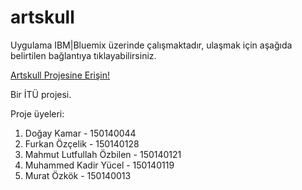 # artskullUygulama IBM|Bluemix üzerinde çalışmaktadır, ulaşmak için aşağıda belirtilen bağlantıya tıklayabilirsiniz.[Artskull Projesine Erişin!](http://artskull.mybluemix.net/)Bir İTÜ projesi.Proje üyeleri:1. Doğay Kamar - 1501400442. Furkan Özçelik - 1501401283. Mahmut Lutfullah Özbilen - 1501401214. Muhammed Kadir Yücel - 1501401195. Murat Özkök - 150140013